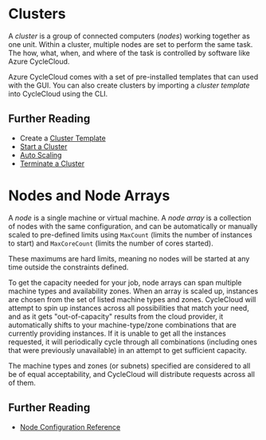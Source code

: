 # Clusters

A *cluster* is a group of connected computers (*nodes*) working together as one unit. Within a cluster, multiple nodes are set to perform the same task. The how, what, when, and where of the task is controlled by software like Azure CycleCloud.

Azure CycleCloud comes with a set of pre-installed templates that can used with the GUI. You can also create clusters by importing a *cluster template* into CycleCloud using the CLI.

## Further Reading

* Create a [Cluster Template](https://docs.microsoft.com/en-us/azure/cyclecloud/cluster-templates)
* [Start a Cluster](https://docs.microsoft.com/en-us/azure/cyclecloud/start-cluster)
* [Auto Scaling](https://docs.microsoft.com/en-us/azure/cyclecloud/autoscale)
* [Terminate a Cluster](https://docs.microsoft.com/en-us/azure/cyclecloud/end-cluster)

# Nodes and Node Arrays

A *node* is a single machine or virtual machine. A *node array* is a collection of nodes with the same configuration, and can be automatically or manually scaled to pre-defined limits using `MaxCount` (limits the number of instances to start) and `MaxCoreCount` (limits the number of cores started).

These maximums are hard limits, meaning no nodes will be started at any time outside the constraints defined.

To get the capacity needed for your job, node arrays can span multiple machine types and availability zones. When an array is scaled up, instances are chosen from the set of listed machine types and zones. CycleCloud will attempt to spin up instances across all possibilities that match your need, and as it gets "out-of-capacity" results from the cloud provider, it automatically shifts to your machine-type/zone combinations that are currently providing instances. If it is unable to get all the instances requested, it will periodically cycle through all combinations (including ones that were previously unavailable) in an attempt to get sufficient capacity.

The machine types and zones (or subnets) specified are considered to all be of equal acceptability,
and CycleCloud will distribute requests across all of them.

## Further Reading

* [Node Configuration Reference](https://docs.microsoft.com/en-us/azure/cyclecloud/node-configuration-reference)
